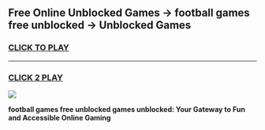 
## Free Online Unblocked Games → football games free unblocked → Unblocked Games
<h3>
<a href="https://premium.freeplayer.one?title=football_games_free_unblocked&ref=21F">CLICK TO PLAY</a></h3>
<hr>

<h3>
<a href="https://premium.freeplayer.one?title=football_games_free_unblocked&ref=21F">CLICK 2 PLAY</a>
  
</h3>

<a href="https://premium.freeplayer.one?title=football_games_free_unblocked&ref=21F/"><img src="https://clearcache.store/games.png"></a>


**football games free unblocked games unblocked: Your Gateway to Fun and Accessible Online Gaming**
